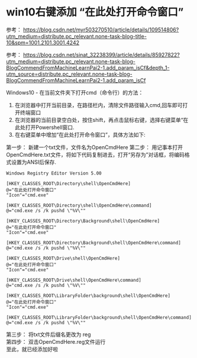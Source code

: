 # win10右键添加 “在此处打开命令窗口”

参考： https://blog.csdn.net/myr503270510/article/details/109514806?utm_medium=distribute.pc_relevant.none-task-blog-title-10&spm=1001.2101.3001.4242

参考： https://blog.csdn.net/sinat_32238399/article/details/85927822?utm_medium=distribute.pc_relevant.none-task-blog-BlogCommendFromMachineLearnPai2-1.add_param_isCf&depth_1-utm_source=distribute.pc_relevant.none-task-blog-BlogCommendFromMachineLearnPai2-1.add_param_isCf

Windows10 - 在当前文件夹下打开cmd（命令行）的方法：

1. 在浏览器中打开当前目录，在路径栏内，清除文件路径输入cmd,回车即可打开终端窗口
2. 在浏览器的当前目录空白处，按住shift，再点击鼠标右键，选择右键菜单“在此处打开Powershell窗口.
3. 在右键菜单中增加“在此处打开命令窗口”，具体方法如下:

第一步： 新建一个txt文件，文件名为OpenCmdHere
第二步： 用记事本打开OpenCmdHere.txt文件，将如下代码复制进去，打开“另存为”对话框，将编码格式设置为ANSI后保存.

```
Windows Registry Editor Version 5.00

[HKEY_CLASSES_ROOT\Directory\shell\OpenCmdHere]
@="在此处打开命令窗口"
"Icon"="cmd.exe"

[HKEY_CLASSES_ROOT\Directory\shell\OpenCmdHere\command]
@="cmd.exe /s /k pushd \"%V\""

[HKEY_CLASSES_ROOT\Directory\Background\shell\OpenCmdHere]
@="在此处打开命令窗口"
"Icon"="cmd.exe"

[HKEY_CLASSES_ROOT\Directory\Background\shell\OpenCmdHere\command]
@="cmd.exe /s /k pushd \"%V\""

[HKEY_CLASSES_ROOT\Drive\shell\OpenCmdHere]
@="在此处打开命令窗口"
"Icon"="cmd.exe"

[HKEY_CLASSES_ROOT\Drive\shell\OpenCmdHere\command]
@="cmd.exe /s /k pushd \"%V\""

[HKEY_CLASSES_ROOT\LibraryFolder\background\shell\OpenCmdHere]
@="在此处打开命令窗口"
"Icon"="cmd.exe"

[HKEY_CLASSES_ROOT\LibraryFolder\background\shell\OpenCmdHere\command]
@="cmd.exe /s /k pushd \"%V\""
```

第三步： 将txt文件后缀名更改为 reg  
第四步： 双击OpenCmdHere.reg文件运行  
至此，就已经添加好啦   
